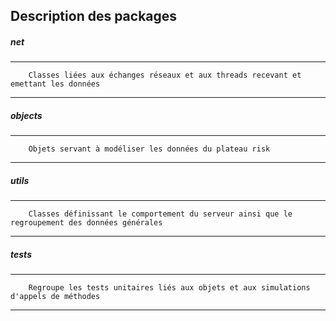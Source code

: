 Description des packages
------------------------
##### *net*
* * *
        Classes liées aux échanges réseaux et aux threads recevant et emettant les données
* * *
##### *objects*
* * *
        Objets servant à modéliser les données du plateau risk
* * *
##### *utils*
* * *
        Classes définissant le comportement du serveur ainsi que le regroupement des données générales
* * *
##### *tests*
* * *
        Regroupe les tests unitaires liés aux objets et aux simulations d'appels de méthodes
* * *
